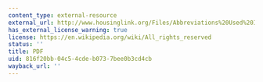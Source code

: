 ```yaml
---
content_type: external-resource
external_url: http://www.housinglink.org/Files/Abbreviations%20Used%20In%20Housing.pdf
has_external_license_warning: true
license: https://en.wikipedia.org/wiki/All_rights_reserved
status: ''
title: PDF
uid: 816f20bb-04c5-4cde-b073-7bee0b3cd4cb
wayback_url: ''
---
```

